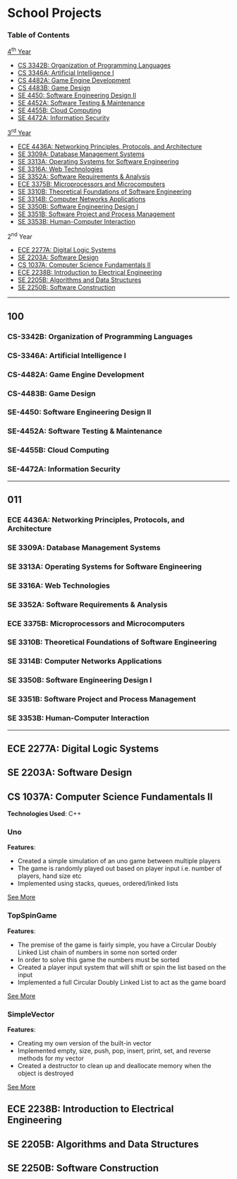# School Projects
### Table of Contents
[4<sup>th</sup> Year](#100)
* [CS 3342B: Organization of Programming Languages](#CS-3342B:-Organization-of-Programming-Languages)
* [CS 3346A: Artificial Intelligence I](#CS-3346A:-Artificial-Intelligence-I)
* [CS 4482A: Game Engine Development](#CS-4482A:-Game-Engine-Development)
* [CS 4483B: Game Design](#CS-4483B:-Game-Design)
* [SE 4450: Software Engineering Design II](#SE-4450:-Software-Engineering-Design-II)
* [SE 4452A: Software Testing & Maintenance](#SE-4452A:-Software-Testing-&-Maintenance)
* [SE 4455B: Cloud Computing](#SE-4455B:-Cloud-Computing)
* [SE 4472A: Information Security](#SE-4472A:-Information-Security)

[3<sup>rd</sup> Year](#011)
* [ECE 4436A: Networking Principles, Protocols, and Architecture](#ECE-4436A:-Networking-Principles,-Protocols,-and-Architecture)
* [SE 3309A: Database Management Systems](#SE-3309A:-Database-Management-Systems)
* [SE 3313A: Operating Systems for Software Engineering](#SE-3313A:-Operating-Systems-for-Software-Engineering)
* [SE 3316A: Web Technologies](#SE-3316A:-Web-Technologies)
* [SE 3352A: Software Requirements & Analysis](#SE-3352A:-Software-Requirements-&-Analysis)
* [ECE 3375B: Microprocessors and Microcomputers](#ECE-3375B:-Microprocessors-and-Microcomputers)
* [SE 3310B: Theoretical Foundations of Software Engineering](#SE-3310B:-Theoretical-Foundations-of-Software-Engineering)
* [SE 3314B: Computer Networks Applications](#SE-3314B:-Computer-Networks-Applications)
* [SE 3350B: Software Engineering Design I](#SE-3350B:-Software-Engineering-Design-I)
* [SE 3351B: Software Project and Process Management](#SE-3351B:-Software-Project-and-Process-Management)
* [SE 3353B: Human-Computer Interaction](#SE-3353B:-Human-Computer-Interaction)

2<sup>nd</sup> Year
* [ECE 2277A: Digital Logic Systems](#ECE-2277A:-Digital-Logic-Systems)
* [SE 2203A: Software Design](#SE-2203A:-Software-Design)
* [CS 1037A: Computer Science Fundamentals II](https://github.com/JedraPeake/Software-Engineering-Projects#cs-1037a-computer-science-fundamentals-ii)
* [ECE 2238B: Introduction to Electrical Engineering](#ECE-2238B:-Introduction-to-Electrical-Engineering)
* [SE 2205B: Algorithms and Data Structures](#SE-2205B:-Algorithms-and-Data-Structures)
* [SE 2250B: Software Construction](#SE-2250B:-Software-Construction)

-----------
## 100

### CS-3342B: Organization of Programming Languages
### CS-3346A: Artificial Intelligence I
### CS-4482A: Game Engine Development
### CS-4483B: Game Design
### SE-4450: Software Engineering Design II
### SE-4452A: Software Testing & Maintenance
### SE-4455B: Cloud Computing
### SE-4472A: Information Security
-----------
## 011

### ECE 4436A: Networking Principles, Protocols, and Architecture
### SE 3309A: Database Management Systems
### SE 3313A: Operating Systems for Software Engineering
### SE 3316A: Web Technologies
### SE 3352A: Software Requirements & Analysis
### ECE 3375B: Microprocessors and Microcomputers
### SE 3310B: Theoretical Foundations of Software Engineering
### SE 3314B: Computer Networks Applications
### SE 3350B: Software Engineering Design I
### SE 3351B: Software Project and Process Management
### SE 3353B: Human-Computer Interaction
-----------
## ECE 2277A: Digital Logic Systems
## SE 2203A: Software Design
## CS 1037A: Computer Science Fundamentals II
**Technologies Used**: C++

### **Uno**
**Features**:
- Created a simple simulation of an uno game between multiple players
- The game is randomly played out based on player input i.e. number of players, hand size etc
- Implemented using stacks, queues, ordered/linked lists

[See More](https://github.com/JedraPeake/Uno)

### **TopSpinGame**
**Features**:
- The premise of the game is fairly simple, you have a Circular Doubly Linked List chain of numbers in some non sorted order 
- In order to solve this game the numbers must be sorted
- Created a player input system that will shift or spin the list based on the input
- Implemented a full Circular Doubly Linked List to act as the game board

[See More](https://github.com/JedraPeake/TopSpinGame)

### **SimpleVector**
**Features**:
- Creating my own version of the built-in vector
- Implemented empty, size, push, pop, insert, print, set, and reverse methods for my vector
- Created a destructor to clean up and deallocate memory when the object is destroyed

[See More](https://github.com/JedraPeake/SimpleVector)

## ECE 2238B: Introduction to Electrical Engineering
## SE 2205B: Algorithms and Data Structures
## SE 2250B: Software Construction
